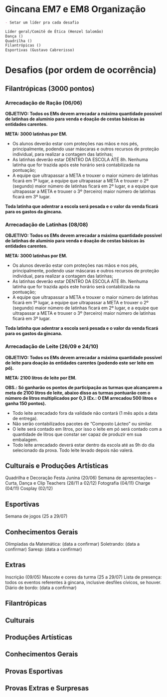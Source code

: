 # Gincana EM7 e EM8 Organização


```markdown
- Setar um líder pra cada desafio

Líder geral/Comitê de Ética (Henzel Salomão) 
Dança () 
Quadrilha ()
Filantrópicas ()
Esportivas (Gustavo Cabrerisso)
```



# Desafios (por ordem de ocorrência)



## Filantrópicas (3000 pontos)

### Arrecadação de Ração (06/06)

**OBJETIVO: Todos os EMs devem arrecadar a máxima quantidade possível de latinhas de alumínio para venda e doação de cestas básicas às entidades carentes.**

**META: 3000 latinhas por EM.**

- Os alunos deverão estar com proteções nas mãos e nos pés, principalmente, podendo usar máscaras e outros recursos de proteção individual, para realizar a contagem das latinhas;
- As latinhas deverão estar DENTRO DA ESCOLA ATÉ 8h. Nenhuma latinha que for trazida após este horário será contabilizada na pontuação;
- A equipe que ultrapassar a META e trouxer o maior número de latinhas ficará em 1º lugar, a equipe que ultrapassar a META e trouxer o 2º (segundo) maior número de latinhas ficará em 2º lugar, e a equipe que ultrapassar a META e trouxer o 3º (terceiro) maior número de latinhas ficará em 3º lugar.

**Toda latinha que adentrar a escola será pesada e o valor da venda ficará para os gastos da gincana.**

### Arrecadação de Latinhas (08/08)

**OBJETIVO: Todos os EMs devem arrecadar a máxima quantidade possível de latinhas de alumínio para venda e doação de cestas básicas às entidades carentes.**

**META: 3000 latinhas por EM.**

- Os alunos deverão estar com proteções nas mãos e nos pés, principalmente, podendo usar máscaras e outros recursos de proteção individual, para realizar a contagem das latinhas;
- As latinhas deverão estar DENTRO DA ESCOLA ATÉ 8h. Nenhuma latinha que for trazida após este horário será contabilizada na pontuação;
- A equipe que ultrapassar a META e trouxer o maior número de latinhas ficará em 1º lugar, a equipe que ultrapassar a META e trouxer o 2º (segundo) maior número de latinhas ficará em 2º lugar, e a equipe que ultrapassar a META e trouxer o 3º (terceiro) maior número de latinhas ficará em 3º lugar.

**Toda latinha que adentrar a escola será pesada e o valor da venda ficará para os gastos da gincana.**

### Arrecadação de Leite (26/09 e 24/10)

**OBJETIVO: Todos os EMs devem arrecadar a máxima quantidade possível de leite para doação às entidades carentes (podendo este ser leite em pó).**

**META: 2100 litros de leite por EM.**

**OBS.: Só ganharão os pontos de participação as turmas que alcançarem a meta de 2100 litros de leite, abaixo disso as turmas pontuarão com o número de litros multiplicados por 0,3 (Ex.: O EM arrecadou 500 litros e ganha 150 pontos).**


- Todo leite arrecadado fora da validade não contará (1 mês após a data de entrega).
- Não serão contabilizados pacotes de “Composto Lácteo” ou similar.
- O leite será contado em litros, por isso o leite em pó será contado com a quantidade de litros que constar ser capaz de produzir em sua embalagem.
- Todo leite arrecadado deverá estar dentro da escola até as 9h do dia selecionado da prova. Todo leite levado depois não valerá.

## Culturais e Produções Artísticas
Quadrilha e Decoração Festa Junina (20/06)
Semana de apresentações – Curta, Dança e Clip Teachers (28/11 a 02/12)
Fotografia (04/11)
Charge (04/11)
Cosplay (02/12)

## Esportivas
Semana de jogos (25 a 29/07)

## Conhecimentos Gerais
Olimpíadas da Matemática: (data a confirmar)
Soletrando: (data a confirmar)
Saresp: (data a confirmar)

## Extras
Inscrição (09/05)
Mascote e cores da turma (25 a 29/07)
Lista de presença: todos os eventos referentes à gincana, inclusive desfiles cívicos, se houver.
Diário de bordo: (data a confirmar)


## Filantrópicas
## Culturais
## Produções Artísticas
## Conhecimentos Gerais
## Provas Esportivas
## Provas Extras e Surpresas
